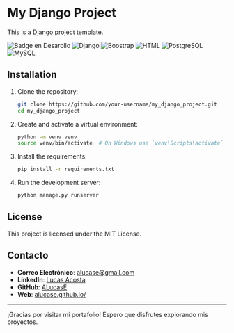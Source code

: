 # My Django Project

This is a Django project template.

![Badge en Desarollo](https://img.shields.io/badge/STATUS-EN%20DESAROLLO-green)
![Django](https://img.shields.io/badge/Django-4.2.x-blue)
![Boostrap](https://img.shields.io/badge/Boostrap-5.x-yellow)
![HTML](https://img.shields.io/badge/HTML-5-violet)
![PostgreSQL](https://img.shields.io/badge/PostgreSQL-15.x-orange)
![MySQL](https://img.shields.io/badge/MySQL-5.x-blue)

## Installation

1. Clone the repository:
    ```sh
    git clone https://github.com/your-username/my_django_project.git
    cd my_django_project
    ```

2. Create and activate a virtual environment:
    ```sh
    python -m venv venv
    source venv/bin/activate  # On Windows use `venv\Scripts\activate`
    ```

3. Install the requirements:
    ```sh
    pip install -r requirements.txt
    ```

4. Run the development server:
    ```sh
    python manage.py runserver
    ```

## License

This project is licensed under the MIT License.

## Contacto

- **Correo Electrónico**: alucase@gmail.com
- **LinkedIn**: [Lucas Acosta](https://www.linkedin.com/in/alucase/)
- **GitHub**: [ALucasE](https://github.com/ALucasE)
- **Web**: [alucase.github.io/](https://alucase.github.io/)

---

¡Gracias por visitar mi portafolio! Espero que disfrutes explorando mis proyectos.
